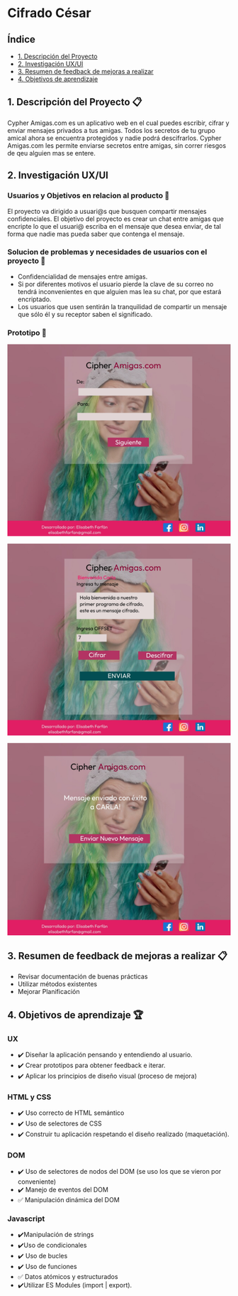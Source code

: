 # Cifrado César

## Índice


* [1. Descripción del Proyecto](#1-Descripción-del-Proyecto)
* [2. Investigación UX/UI](#2-Investigación-UX/UI)
* [3. Resumen de feedback de mejoras a realizar](#3-Resumen-de-feedback-de-mejoras-a-realizar)
* [4. Objetivos de aprendizaje](#4-objetivos-de-aprendizaje)



## 1. Descripción del Proyecto 📋

Cypher Amigas.com es un aplicativo web en el cual puedes escribir, cifrar y enviar mensajes privados a tus amigas. Todos los secretos de tu grupo amical ahora se encuentra protegidos y nadie podrá descifrarlos. Cypher Amigas.com les permite enviarse secretos entre amigas, sin correr riesgos de qeu alguien mas se entere.

## 2. Investigación UX/UI

### Usuarios y Objetivos en relacion al producto 👩 
El proyecto va dirigido a usuari@s que busquen compartir mensajes confidenciales.
El objetivo del proyecto es crear un chat entre amigas que encripte lo que el usuari@ escriba en el mensaje que desea enviar, de tal forma que nadie mas pueda saber que contenga el mensaje.

### Solucion de problemas y necesidades de usuarios con el proyecto 📌
  * Confidencialidad de mensajes entre amigas.
  * Si por diferentes motivos el usuario pierde la clave de su correo no tendrá inconvenientes en que alguien mas lea su chat, por que estará encriptado.
  * Los usuarios que usen sentirán la tranquilidad de compartir un mensaje que sólo él y su receptor saben el significado.

### Prototipo 📝

![prototipo1](https://github.com/elisabethfarfan/LIM018-cipher/blob/main/src/img/prototipo1.jpg?raw=true)

![prototipo1](https://github.com/elisabethfarfan/LIM018-cipher/blob/main/src/img/prototipo2.jpg?raw=true)

![prototipo1](https://github.com/elisabethfarfan/LIM018-cipher/blob/main/src/img/prototipo3.jpg?raw=true)


## 3. Resumen de feedback de mejoras a realizar 📋

* Revisar documentación de buenas prácticas
* Utilizar métodos existentes
* Mejorar Planificación

## 4. Objetivos de aprendizaje 🏆
### UX
* :heavy_check_mark: Diseñar la aplicación pensando y entendiendo al usuario.
* :heavy_check_mark: Crear prototipos para obtener feedback e iterar.
* :heavy_check_mark: Aplicar los principios de diseño visual (proceso de mejora)
### HTML y CSS
* :heavy_check_mark: Uso correcto de HTML semántico
* :heavy_check_mark: Uso de selectores de CSS
* :heavy_check_mark: Construir tu aplicación respetando el diseño realizado (maquetación).
### DOM
* :heavy_check_mark: Uso de selectores de nodos del DOM (se uso los que se vieron por conveniente)
* :heavy_check_mark:  Manejo de eventos del DOM
* :white_check_mark: Manipulación dinámica del DOM
### Javascript
* :heavy_check_mark:Manipulación de strings
* :heavy_check_mark:Uso de condicionales
* :heavy_check_mark: Uso de bucles
* :heavy_check_mark: Uso de funciones
* :white_check_mark: Datos atómicos y estructurados
* :heavy_check_mark:Utilizar ES Modules (import | export).